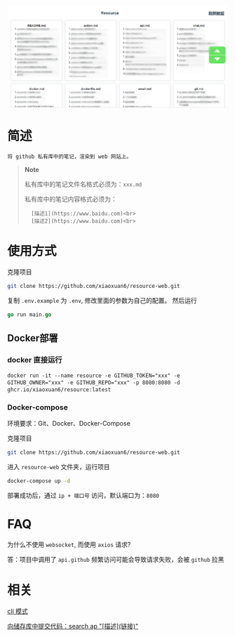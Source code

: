 ![img](./1694403591383.png)

# 简述
    将 github 私有库中的笔记，渲染到 web 网站上。

> **Note**
>
> 私有库中的笔记文件名格式必须为：`xxx.md`
>
> 私有库中的笔记内容格式必须为：
>
>       [描述1](https://www.baidu.com)<br>
>       [描述2](https://www.baidu.com)<br>

# 使用方式

克隆项目

```bash
git clone https://github.com/xiaoxuan6/resource-web.git
```

复制 `.env.example` 为 `.env`, 修改里面的参数为自己的配置。 然后运行

```go
go run main.go
```

## Docker部署

### docker 直接运行

```docker
docker run -it --name resource -e GITHUB_TOKEN="xxx" -e GITHUB_OWNER="xxx" -e GITHUB_REPO="xxx" -p 8080:8080 -d ghcr.io/xiaoxuan6/resource:latest
```

### Docker-compose

环境要求：Git、Docker、Docker-Compose

克隆项目

```bash
git clone https://github.com/xiaoxuan6/resource-web.git
```

进入 `resource-web` 文件夹，运行项目

```bash
docker-compose up -d
```

部署成功后，通过 `ip + 端口号` 访问，默认端口为：`8080`

# FAQ

为什么不使用 `websocket`, 而使用 `axios` 请求?

答：项目中调用了 `api.github` 频繁访问可能会导致请求失败，会被 `github` 拉黑

# 相关
[cli 模式](https://github.com/xiaoxuan6/rsearch)

[向储存库中提交代码：search ap "\[描述\](链接)"](https://github.com/xiaoxuan6/search)